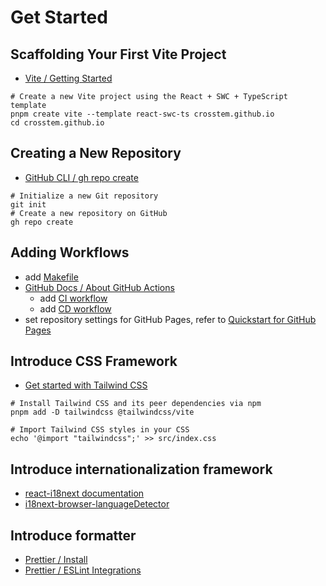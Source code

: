 # Get Started

## Scaffolding Your First Vite Project

- [Vite / Getting Started](https://vite.dev/guide/#scaffolding-your-first-vite-project)

```shell
# Create a new Vite project using the React + SWC + TypeScript template
pnpm create vite --template react-swc-ts crosstem.github.io
cd crosstem.github.io
```

## Creating a New Repository

- [GitHub CLI / gh repo create](https://cli.github.com/manual/gh_repo_create)

```shell
# Initialize a new Git repository
git init
# Create a new repository on GitHub
gh repo create
```

## Adding Workflows

- add [Makefile](../Makefile)
- [GitHub Docs / About GitHub Actions](https://docs.github.com/en/actions/learn-github-actions/understanding-github-actions#about-github-actions)
  - add [CI workflow](../.github/workflows/test.yaml)
  - add [CD workflow](../.github/workflows/gh-pages.yaml)
- set repository settings for GitHub Pages, refer to [Quickstart for GitHub Pages](https://docs.github.com/en/pages/quickstart)

## Introduce CSS Framework

- [Get started with Tailwind CSS](https://tailwindcss.com/docs/installation/using-vite)

```shell
# Install Tailwind CSS and its peer dependencies via npm
pnpm add -D tailwindcss @tailwindcss/vite

# Import Tailwind CSS styles in your CSS
echo '@import "tailwindcss";' >> src/index.css
```

## Introduce internationalization framework

- [react-i18next documentation](https://react.i18next.com/getting-started)
- [i18next-browser-languageDetector](https://github.com/i18next/i18next-browser-languageDetector)

## Introduce formatter

- [Prettier / Install](https://prettier.io/docs/install)
- [Prettier / ESLint Integrations](https://prettier.io/docs/related-projects#eslint-integrations)
